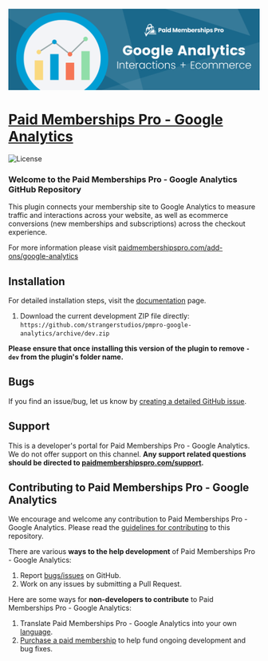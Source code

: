 ![](pmpro-google-analytics-banner.png)

# [Paid Memberships Pro - Google Analytics](https://www.paidmembershipspro.com/add-ons/google-analytics) #
[comment]: # (Generate badges from shields.io, only works for .org plugins to get other stats etc. We'd have to create our own endpoints for Premium plugins)

![License](https://img.shields.io/badge/license-GPL--2.0%2B-red.svg?style=flat-square)

### Welcome to the Paid Memberships Pro - Google Analytics GitHub Repository
This plugin connects your membership site to Google Analytics to measure traffic and interactions across your website, as well as ecommerce conversions (new memberships and subscriptions) across the checkout experience.

For more information please visit [paidmembershipspro.com/add-ons/google-analytics](https://www.paidmembershipspro.com/add-ons/google-analytics)

## Installation ##
For detailed installation steps, visit the [documentation](https://www.paidmembershipspro.com/add-ons/google-analytics) page.

1. Download the current development ZIP file directly: `https://github.com/strangerstudios/pmpro-google-analytics/archive/dev.zip`

**Please ensure that once installing this version of the plugin to remove `-dev` from the plugin's folder name.**

## Bugs ##
If you find an issue/bug, let us know by [creating a detailed GitHub issue](https://github.com/strangerstudios/pmpro-google-analytics/issues/new).

## Support ##
This is a developer's portal for Paid Memberships Pro - Google Analytics. We do not offer support on this channel. **Any support related questions should be directed to [paidmembershipspro.com/support](https://www.paidmembershipspro.com/support).**

## Contributing to Paid Memberships Pro - Google Analytics ##
We encourage and welcome any contribution to Paid Memberships Pro - Google Analytics. Please read the [guidelines for contributing](https://github.com/strangerstudios/paid-memberships-pro/blob/dev/.github/CONTRIBUTING.md) to this repository.

There are various **ways to the help development** of Paid Memberships Pro - Google Analytics:

1. Report [bugs/issues](https://github.com/strangerstudios/pmpro-google-analytics/issues/new) on GitHub.
2. Work on any issues by submitting a Pull Request.

Here are some ways for **non-developers to contribute** to Paid Memberships Pro - Google Analytics:

1. Translate Paid Memberships Pro - Google Analytics into your own [language](https://www.paidmembershipspro.com/paid-memberships-pro-in-your-language/).
2. [Purchase a paid membership](https://paidmembershipspro.com/pricing) to help fund ongoing development and bug fixes.
